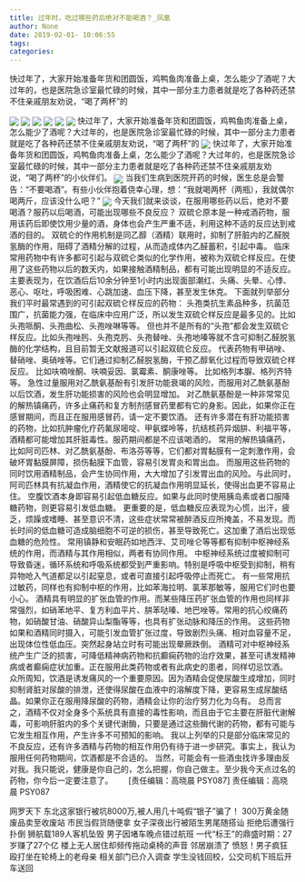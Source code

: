 ```yaml
---
title: 过年时，吃过哪些药后绝对不能喝酒？_凤凰
author: None
date: 2019-02-01- 10:06:55
tags: 
categories: 
---
```

快过年了，大家开始准备年货和团圆饭，鸡鸭鱼肉准备上桌，怎么能少了酒呢？大过年的，也是医院急诊室最忙碌的时候，其中一部分主力患者就是吃了各种药还禁不住亲戚朋友劝说，“喝了两杯”的
<!-- more -->
                                
<img align="center" border="0" src="http://p1.ifengimg.com/a/2018_37/b1595fc7af57ef4_size19_w750_h172.gif" />
                                            
<img align="center" border="0" src="http://e0.ifengimg.com/11/2019/0131/63A7D14A2253C883EAD82800A100532700779A72_size34_w558_h163.png" />
                                    
<img align="center" border="0" src="http://e0.ifengimg.com/06/2019/0131/AB0C95785C8A3B64F82AB5FE5C6B69E31C1FA79A_size46_w640_h600.jpeg" />
                            
<img align="center" border="0" src="http://e0.ifengimg.com/01/2019/0131/6A81F6556F0EDFF800298DAD31CEF278A0623024_size19_w479_h510.jpeg" />
<img align="center" border="0" src="http://e0.ifengimg.com/05/2019/0131/DD5C304E35D35E12A6105069110B7A18BDFDF32D_size68_w640_h367.jpeg" />
<img align="center" border="0" src="http://e0.ifengimg.com/11/2019/0131/7F10850D79C26F3D0BF0AD658FE2D9C5B32596F5_size19_w640_h491.jpeg" />
快过年了，大家开始准备年货和团圆饭，鸡鸭鱼肉准备上桌，怎么能少了酒呢？大过年的，也是医院急诊室最忙碌的时候，其中一部分主力患者就是吃了各种药还禁不住亲戚朋友劝说，“喝了两杯”的
<img align="center" border="0" src="http://p1.ifengimg.com/a/2019_05/92ca9b8aaabca37_size55_w1667_h104.jpg" />
快过年了，大家开始准备年货和团圆饭，鸡鸭鱼肉准备上桌，怎么能少了酒呢？大过年的，也是医院急诊室最忙碌的时候，其中一部分主力患者就是吃了各种药还禁不住亲戚朋友劝说，“喝了两杯”的小伙伴们。
<img align="center" border="0" src="http://p3.ifengimg.com/a/2018_13/a0889d5868ed454_size391_w1106_h1469.jpg" />
当我们生病到医院开药的时候，医生总是会警告：“不要喝酒”。有些小伙伴抱着侥幸心理，想：“我就喝两杯（两瓶），我就偶尔喝两斤，应该没什么吧？”
<img align="center" border="0" src="http://p0.ifengimg.com/a/2018_28/d1f660ebfb76d39_size107_w750_h230.gif" />
今天我们就来谈谈，在服用哪些药以后，绝对不要喝酒？服药以后喝酒，可能出现哪些不良反应？
双硫仑原本是一种戒酒药物，服用该药后即使饮用少量的酒，身体也会产生严重不适，利用这种不适的反应达到戒酒的目的。
双硫仑的作用机制是同乙醇（酒精）联用时，抑制了肝脏内的乙醛脱氢酶的作用，阻碍了酒精分解的过程，从而造成体内乙醛蓄积，引起中毒。
临床常用药物中有许多都可引起与双硫仑类似的化学作用，被称为双硫仑样反应。在使用了这些药物以后的数天内，如果接触酒精制品，都有可能出现明显的不适反应。
主要表现为，在饮酒后后10余分钟至1小时内出现面部潮红、头痛、头晕、心悸、恶心、呕吐，呼吸困难、心跳加速、血压下降，甚至发生休克。
下面就列举部分我们平时最常遇到的可引起双硫仑样反应的药物：
头孢类抗生素品种多，抗菌范围广，抗菌能力强，在临床中应用广泛，所以发生双硫仑样反应是最多见的。比如头孢哌酮、头孢曲松、头孢唑啉等等。
但也并不是所有的“头孢”都会发生双硫仑样反应。比如头孢唑肟、头孢克肟、头孢替唑、头孢地嗪等就不含可抑制乙醛脱氢酶的化学结构，且目前暂无文献报道可以引起双硫仑反应。
代表药物有甲硝唑、替硝唑、奥硝唑等。它们通过抑制乙醛脱氢酶，干预乙醇氧化过程而导致双硫仑样反应。
比如呋喃唑酮、呋喃妥因、氯霉素、酮康唑等。
比如格列本脲、格列齐特等。
急性过量服用对乙酰氨基酚有引发肝功能衰竭的风险，而服用对乙酰氨基酚以后饮酒，发生肝功能损害的风险也会明显增加。
对乙酰氨基酚是一种非常常见的解热镇痛药，许多止痛药和复方制剂感冒药里都有它的身影。因此，如果你正在感冒期间，而且正在服用感冒药，请一定不要饮酒。
还有许多潜在有肝功能损害的药物，比如抗肿瘤化疗药氟尿嘧啶、甲氨蝶呤等，抗结核药异烟肼、利福平等，酒精都可能增加其肝脏毒性。服药期间都是不应该喝酒的。
常用的解热镇痛药，比如阿司匹林、对乙酰氨基酚、布洛芬等等，它们都对胃黏膜有一定刺激作用，会破坏胃黏膜屏障，损伤黏膜下血管，容易引发胃炎和胃出血。
而服用这些药物的同时饮用酒精制品，会产生协同作用，大大增加了引发胃出血的风险。与此同时，阿司匹林具有抗凝血作用，酒精使它的抗凝血作用明显延长，使得出血更不容易止住。
空腹饮酒本身即容易引起低血糖反应。如果与此同时使用胰岛素或者口服降糖药物，则更容易引发低血糖。
更重要的是，低血糖反应表现为心慌，出汗，疲乏，烦躁或嗜睡、甚至意识不清，这些症状常常被醉酒反应所掩盖，不易发现。而长时间的低血糖可造成脑细胞不可逆的损伤，甚至导致死亡。这加重了酒后出现低血糖的危险性。
常用镇静和安眠药如地西泮、艾司唑仑等等都有抑制中枢神经系统的作用，而酒精与其作用相似，两者有协同作用。
中枢神经系统过度被抑制可导致昏迷，循环系统和呼吸系统都受到严重影响。特别是呼吸中枢受到抑制，稍有异物呛入气道都足以引起窒息，或者可直接引起呼吸停止而死亡。
有一些常用抗过敏药，同样也有抑制中枢的作用，比如苯海拉明、氯苯那敏等，服用它们时也要小心。
酒精具有明显的扩张血管的作用。而某些降压药扩张血管的作用也同样非常强烈，如硝苯地平、复方利血平片、肼苯哒嗪、地巴唑等。常用的抗心绞痛药物，如硝酸甘油、硝酸异山梨酯等等，也具有扩张动脉和降压的作用。
这些药物如果和酒精同时摄入，可能引发血管扩张过度，导致剧烈头痛、相对血容量不足，出现体位性低血压。突然起身站立时有可能出现晕厥跌倒。
酒精可对中枢神经系统产生广泛的损害，可降低精神病药物和抗癫痫药物的治疗效果，甚至可诱发精神病或者癫痫症状加重。正在服用此类药物或者有此病史的患者，同样切忌饮酒。
众所周知，饮酒是诱发痛风的一个重要原因。因为酒精会促使尿酸生成增加，同时抑制肾脏对尿酸的排泄，还使得尿酸在血液中的溶解度下降，更容易生成尿酸结晶。如果你正在服用降尿酸的药物，酒精会让你的治疗努力化为乌有。
总而言之，酒精不仅对全身多个系统具有直接的毒性影响，而且由于它主要在肝脏代谢解毒，可影响肝脏内的多个关键代谢酶，只要是通过这些酶代谢的药物，都有可能与它发生相互作用，产生许多不可预知的影响。
我以上列举的只是部分临床常见的不良反应，还有许多酒精与药物的相互作用仍有待于进一步研究。事实上，我认为服用任何药物期间，饮酒都是不合适的。
当然，可能会有一些酒虫找许多理由反对我。我只能说，健康是你自己的，怎么把握，你自己做主。至少我今天点过名的药物，你今后一定要注意了。
 
 
 
                                [责任编辑：高晓晨                                    PSY087]                            
                                责任编辑：高晓晨                                    PSY087                            
                                                            
网罗天下
东北这家银行被坑8000万,被人用几十吨假“银子”骗了！
300万黄金随废品卖至收废站 市民当假货随便拿
女子深夜出行被陌生男尾随搭讪 拒绝后遭强行扑倒
狮航载189人客机坠毁 男子因堵车晚点错过航班
一代“标王”的鼎盛时期：27岁赚了27个亿
楼上无人居住却频传拖动桌椅的声音 邻居崩溃了
愤怒！男子疯狂殴打坐在轮椅上的老母亲 相关部门已介入调查
学生没钱回校，公交司机下班后开车送回
